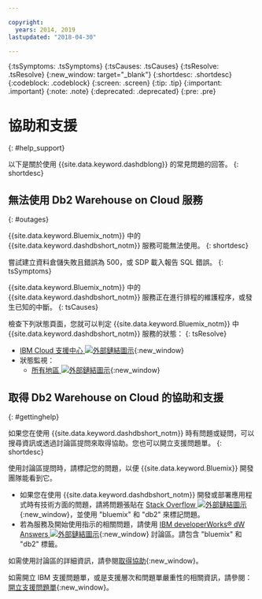 ```yaml
---

copyright:
  years: 2014, 2019
lastupdated: "2018-04-30"

---
```


<!-- Attribute definitions --> 
{:tsSymptoms: .tsSymptoms} 
{:tsCauses: .tsCauses} 
{:tsResolve: .tsResolve} 
{:new_window: target="_blank"}
{:shortdesc: .shortdesc}
{:codeblock: .codeblock}
{:screen: .screen}
{:tip: .tip}
{:important: .important}
{:note: .note}
{:deprecated: .deprecated}
{:pre: .pre}

# 協助和支援
{: #help_support}

以下是關於使用 {{site.data.keyword.dashdblong}} 的常見問題的回答。
{: shortdesc}

## 無法使用 Db2 Warehouse on Cloud 服務
{: #outages}

{{site.data.keyword.Bluemix_notm}} 中的 {{site.data.keyword.dashdbshort_notm}} 服務可能無法使用。
{: shortdesc}

嘗試建立資料倉儲失敗且錯誤為 500，或 SDP 載入報告 SQL 錯誤。
{: tsSymptoms}

{{site.data.keyword.Bluemix_notm}} 中的 {{site.data.keyword.dashdbshort_notm}} 服務正在進行排程的維護程序，或發生已知的中斷。
{: tsCauses}

檢查下列狀態頁面，您就可以判定 {{site.data.keyword.Bluemix_notm}} 中 {{site.data.keyword.dashdbshort_notm}} 服務的狀態：
{: tsResolve}

* [IBM Cloud 支援中心 ![外部鏈結圖示](../../icons/launch-glyph.svg "外部鏈結圖示")](https://developer.ibm.com/bluemix/support/#status){:new_window}
* 狀態監視：
  * [所有地區 ![外部鏈結圖示](../../icons/launch-glyph.svg "外部鏈結圖示")](https://console.eu-gb.bluemix.net/status?tags=platform,runtimes,services,ibm:yp:eu-gb,ibm:yp:eu-de,ibm:yp:us-south,ibm:yp:au-syd){:new_window}

## 取得 Db2 Warehouse on Cloud 的協助和支援
{: #gettinghelp}

如果您在使用 {{site.data.keyword.dashdbshort_notm}} 時有問題或疑問，可以搜尋資訊或透過討論區提問來取得協助。您也可以開立支援問題單。
{: shortdesc}

使用討論區提問時，請標記您的問題，以便 {{site.data.keyword.Bluemix}} 開發團隊能看到它。

* 如果您在使用 {{site.data.keyword.dashdbshort_notm}} 開發或部署應用程式時有技術方面的問題，請將問題張貼在 [Stack Overflow ![外部鏈結圖示](../../icons/launch-glyph.svg "外部鏈結圖示")](http://stackoverflow.com/search?q=dashdb+bluemix){:new_window}，並使用 "bluemix" 和 "db2" 來標記問題。
* 若為服務及開始使用指示的相關問題，請使用 [IBM developerWorks® dW Answers ![外部鏈結圖示](../../icons/launch-glyph.svg "外部鏈結圖示")](https://developer.ibm.com/answers/topics/dashdb/?smartspace=bluemix){:new_window} 討論區。請包含 "bluemix" 和 "db2" 標籤。

如需使用討論區的詳細資訊，請參閱[取得協助](/docs/get-support/howtogetsupport.html#using-avatar){:new_window}。

如需開立 IBM 支援問題單，或是支援層次和問題單嚴重性的相關資訊，請參閱：[開立支援問題單](/docs/get-support/howtogetsupport.html#open-ticket){:new_window}。



